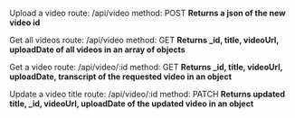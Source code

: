 Upload a video
route: /api/video
method: POST
**Returns a json of the new video id**

Get all videos
route: /api/video
method: GET
**Returns \_id, title, videoUrl, uploadDate of all videos in an array of objects**

Get a video
route: /api/video/:id
method: GET
**Returns \_id, title, videoUrl, uploadDate, transcript of the requested video in an object**

Update a video title
route: /api/video/:id
method: PATCH
**Returns updated title, \_id, videoUrl, uploadDate of the updated video in an object**
